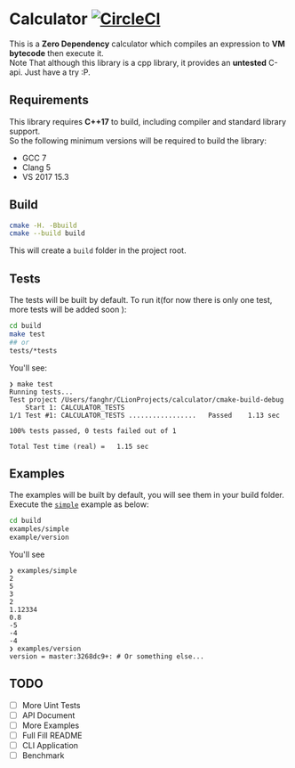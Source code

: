 # Calculator [![CircleCI](https://circleci.com/gh/chfanghr/calculator.svg?style=svg)](https://circleci.com/gh/chfanghr/calculator)
This is a **Zero Dependency** calculator which compiles an expression to **VM bytecode** then execute it. <br>
Note That although this library is a cpp library, it provides an **untested** C-api. Just have a try :P.

## Requirements
This library requires **C++17** to build, including compiler and standard library support. <br>
So the following minimum versions will be required to build the library:
* GCC 7
* Clang 5
* VS 2017 15.3

## Build
```bash
cmake -H. -Bbuild
cmake --build build
```
This will create a `build` folder in the project root.

## Tests
The tests will be built by default. To run it(for now there is only one test, more tests will be added soon ):
```bash
cd build
make test
## or
tests/*tests
```
You'll see:
```
❯ make test
Running tests...
Test project /Users/fanghr/CLionProjects/calculator/cmake-build-debug
    Start 1: CALCULATOR_TESTS
1/1 Test #1: CALCULATOR_TESTS .................   Passed    1.13 sec

100% tests passed, 0 tests failed out of 1

Total Test time (real) =   1.15 sec
```

## Examples
The examples will be built by default, you will see them in your build folder.<br>
Execute the [`simple`](examples/simple/simple.cc) example as below:

```bash
cd build
examples/simple
example/version
``` 
You'll see
```
❯ examples/simple
2
5
3
2
1.12334
0.8
-5
-4
-4
❯ examples/version
version = master:3268dc9+: # Or something else...
```

## TODO
- [ ] More Uint Tests
- [ ] API Document
- [ ] More Examples
- [ ] Full Fill README
- [ ] CLI Application
- [ ] Benchmark
